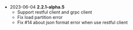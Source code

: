 - 2023-06-04 **2.2.1-alpha.5**
  - Support restful client and grpc client
  - Fix load partition error
  - Fix #14 about json format error when use restful client